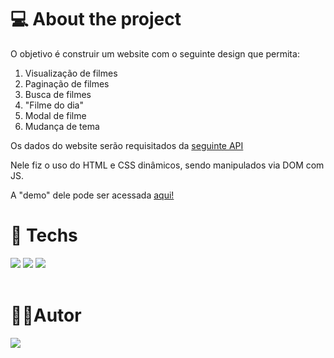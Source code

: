 # 💻 About the project

O objetivo é construir um website com o seguinte design que permita: 

1. Visualização de filmes 
2. Paginação de filmes 
3. Busca de filmes
4. "Filme do dia"
5. Modal de filme 
6. Mudança de tema

Os dados do website serão requisitados da <a href='https://www.themoviedb.org/documentation/api'>seguinte API</a>


Nele fiz o uso do HTML e CSS dinâmicos, sendo manipulados via DOM com JS. 
<br/>

A "demo" dele pode ser acessada <a href='https://cubos-flix.netlify.app/'>aqui!</a>

# 🚀 **Techs**

<div> <img src="https://img.shields.io/badge/HTML5-E34F26?style=for-the-badge&logo=html5&logoColor=white" />
<img src="https://img.shields.io/badge/CSS3-1572B6?style=for-the-badge&logo=css3&logoColor=white" />
<img src="https://img.shields.io/badge/JavaScript-323330?style=for-the-badge&logo=javascript&logoColor=F7DF1E" />
</div>

<br/>

# 👨‍💻**Autor**

<a href="https://www.linkedin.com/in/matheusferreiraleandro/">
    <img src="https://img.shields.io/badge/LinkedIn-0077B5?style=for-the-badge&logo=linkedin&logoColor=white" >
</a>